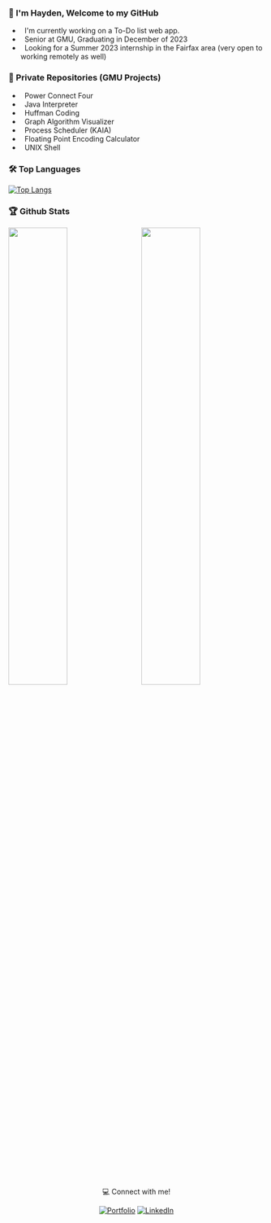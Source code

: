 ### 👋 I'm Hayden, Welcome to my GitHub

- &nbsp; I'm currently working on a To-Do list web app.
- &nbsp; Senior at GMU, Graduating in December of 2023
- &nbsp; Looking for a Summer 2023 internship in the Fairfax area (very open to working remotely as well)

### 🔐 Private Repositories (GMU Projects)

- &nbsp; Power Connect Four
- &nbsp; Java Interpreter
- &nbsp; Huffman Coding
- &nbsp; Graph Algorithm Visualizer
- &nbsp; Process Scheduler (KAIA)
- &nbsp; Floating Point Encoding Calculator
- &nbsp; UNIX Shell

### 🛠️ Top Languages

[![Top Langs](https://github-readme-stats.vercel.app/api/top-langs/?username=HansonSoftware&theme=react)](https://github.com/HansonSoftware/github-readme-stats)

### 🏆 Github Stats

<img  src="https://github-readme-stats.vercel.app/api?username=HansonSoftware&count_private=true&show_icons=true&hide_border=true&theme=react" width="48%" align="right" >
<img  src="https://github-readme-streak-stats.herokuapp.com/?user=HansonSoftware&theme=react" width="48%" >

<br>

<p align="center"> 💻 Connect with me! </p>

<p align="center">

<a href="https://haydenhanson.dev/" target="_blank">
<img src="https://img.shields.io/badge/Portfolio-brightgreen" alt="Portfolio" /></a> 

<a href="https://www.linkedin.com/in/hansonhayden/" target="_blank">
<img src="https://img.shields.io/badge/-LinkedIn-%233781da" alt="LinkedIn"/></a>

</p>
